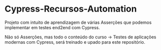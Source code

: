 # Cypress-Recursos-Automation

Projeto com intuito de aprendizagem de várias Asserções que podemos implementar em testes end2end com Cypress.

Não só Asserções, mas todo o conteúdo do curso -> Testes de aplicações modernas com Cypress, será treinado e upado para este repositório.
